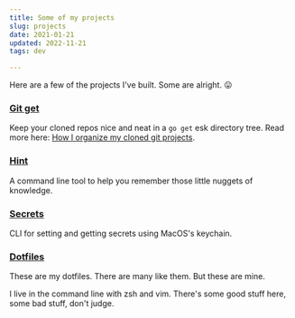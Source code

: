 ```yaml
---
title: Some of my projects
slug: projects
date: 2021-01-21
updated: 2022-11-21
tags: dev

---
```


Here are a few of the projects I've built. Some are alright. 😛

<!-- excerpt -->

### [Git get](https://github.com/pietvanzoen/git-get)

Keep your cloned repos nice and neat in a `go get` esk directory tree. Read more here: [How I organize my cloned git projects](/blog/organizing-git-projects/).

### [Hint](https://github.com/pietvanzoen/hint)

A command line tool to help you remember those little nuggets of knowledge.

### [Secrets](https://github.com/pietvanzoen/secrets)

CLI for setting and getting secrets using MacOS's keychain.

### [Dotfiles](https://github.com/pietvanzoen/dotfiles)

These are my dotfiles. There are many like them. But these are mine.

I live in the command line with zsh and vim. There's some good stuff here, some bad stuff, don't judge.
